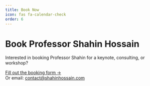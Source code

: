 ```yaml
---
title: Book Now
icon: fas fa-calendar-check
order: 6
---
```


# Book Professor Shahin Hossain

Interested in booking Professor Shahin for a keynote, consulting, or workshop?

[Fill out the booking form &rarr;](/contact/)  
Or email: [contact@shahinhossain.com](mailto:contact@shahinhossain.com)
